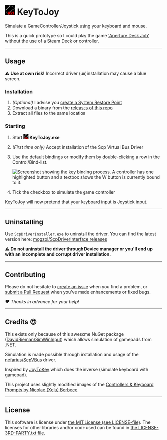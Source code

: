 # ![](KeyToJoy/Graphics/Icons/icon32.png?raw=true) KeyToJoy
Simulate a GameController/Joystick using your keyboard and mouse.

This is a quick prototype so I could play the game ['Aperture Desk
Job'](https://store.steampowered.com/app/1902490/Aperture_Desk_Job/)
without the use of a Steam Deck or controller.

---

## Usage

**⚠ Use at own risk!** Incorrect driver (un)installation may cause a
blue screen.

### Installation

1. *(Optional)* I advise you [create a System Restore
   Point](https://support.microsoft.com/en-us/windows/create-a-system-restore-point-77e02e2a-3298-c869-9974-ef5658ea3be9)
2. Download a binary from the [releases of this
   repo](https://github.com/luttje/KeyToJoy/releases)
3. Extract all files to the same location

### Starting

1. Start **![](KeyToJoy/Graphics/Icons/icon16.png?raw=true)
   KeyToJoy.exe**
2. *(First time only)* Accept installation of the Scp Virtual Bus Driver
3. Use the default bindings or modify them by double-clicking a row in
   the Control/Bind-list.

   ![Screenshot showing the key binding process. A controller has one
   highlighted button and a textbox shows the W button is currently
   bound to it.](.github/screenshot.png)

4. Tick the checkbox to simulate the game controller

KeyToJoy will now pretend that your keyboard input is Joystick input.

---

## Uninstalling

Use `ScpDriverInstaller.exe` to uninstall the driver. You can find the
latest version here: [mogzol/ScpDriverInterface
releases](https://github.com/mogzol/ScpDriverInterface/releases)

**⚠ Do not uninstall the driver through Device manager or you'll end up
with an incomplete and corrupt driver installation.**

---

## Contributing

Please do not hesitate to [create an issue](/../../issues/new/) when you
find a problem, or [submit a Pull Request](/../../pulls/) when you've
made enhancements or fixed bugs.

*♥ Thanks in advance for your help!*

---

## Credits 😍

This exists only because of this awesome NuGet package
([DavidRieman/SimWinInput](https://github.com/DavidRieman/SimWinInput))
which allows simulation of gamepads from .NET.

Simulation is made possible through installation and usage of the
[nefarius/ScpVBus](https://github.com/nefarius/ScpVBus) driver. 

Inspired by [JoyToKey](https://joytokey.net/en/) which does the inverse
(simulate keyboard with gamepad).

This project uses slightly modified images of the [Controllers & Keyboard
Prompts by Nicolae (Xelu) Berbece](https://thoseawesomeguys.com/prompts/)

---

## License

This software is license under [the MIT License (see
LICENSE-file)](LICENSE). The licenses for other libraries and/or code
used can be found in [the LICENSE-3RD-PARTY.txt
file](LICENSE-3RD-PARTY.txt).